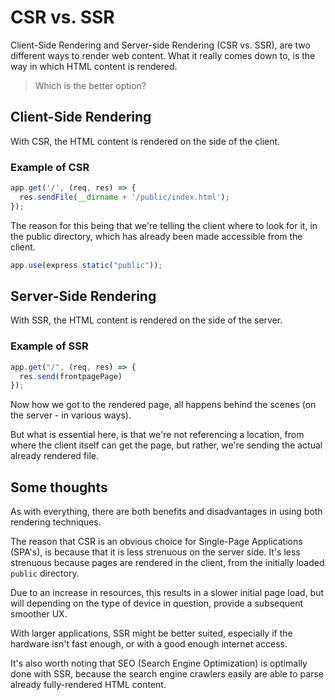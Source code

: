 # CSR vs. SSR

Client-Side Rendering and Server-side Rendering (CSR vs. SSR), are two different ways to render web content.
What it really comes down to, is the way in which HTML content is rendered.

>Which is the better option?

## Client-Side Rendering
With CSR, the HTML content is rendered on the side of the client.

### Example of CSR
```javascript
app.get('/', (req, res) => {
  res.sendFile(__dirname + '/public/index.html');
});
```
The reason for this being that we're telling the client where to look for it, in the public directory, which has already been made accessible from the client.

```javascript
app.use(express.static("public"));
```


## Server-Side Rendering
With SSR, the HTML content is rendered on the side of the server.
### Example of SSR
```javascript
app.get("/", (req, res) => {
  res.send(frontpagePage)
});
```
Now how we got to the rendered page, all happens behind the scenes (on the server - in various ways).

But what is essential here, is that we're not referencing a location, from where the client itself can get the page, but rather, we're sending the actual already rendered file.


## Some thoughts
As with everything, there are both benefits and disadvantages in using both rendering techniques.

The reason that CSR is an obvious choice for Single-Page Applications (SPA's), is because that it is less strenuous on the server side.
It's less strenuous because pages are rendered in the client, from the initially loaded `public` directory.

Due to an increase in resources, this results in a slower initial page load, but will depending on the type of device in question, provide a subsequent smoother UX.

With larger applications, SSR might be better suited, especially if the hardware isn't fast enough, or with a good enough internet access.

It's also worth noting that SEO (Search Engine Optimization) is optimally done with SSR, because the search engine crawlers easily are able to parse already fully-rendered HTML content.